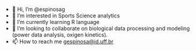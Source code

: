 - 👋 Hi, I’m @espinosag
- 👀 I’m interested in Sports Science analytics
- 🌱 I’m currently learning R language
- 💞️ I’m looking to collaborate on biological data processing and modeling (power data analysis, oxigen kinetics).
- 📫 How to reach me gespinosa@id.uff.br

<!---
espinosag/espinosag is a ✨ special ✨ repository because its `README.md` (this file) appears on your GitHub profile.
You can click the Preview link to take a look at your changes.
--->
